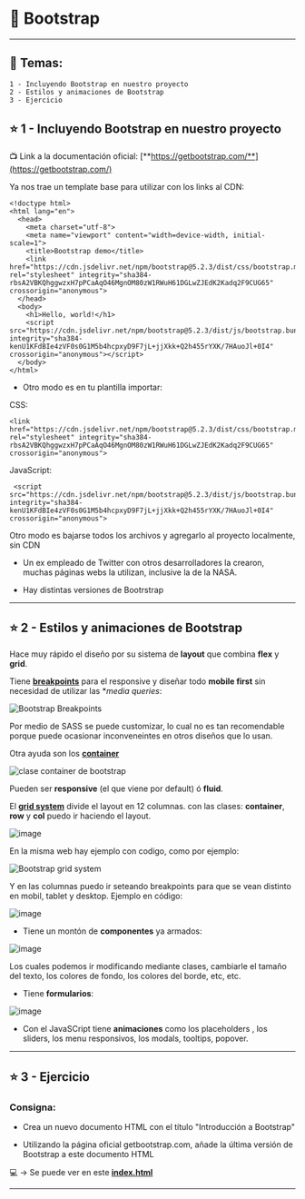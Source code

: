 # :star2:  Bootstrap

---

## :book: Temas:

```
1 - Incluyendo Bootstrap en nuestro proyecto
2 - Estilos y animaciones de Bootstrap
3 - Ejercicio
```

## :star: 1 - Incluyendo Bootstrap en nuestro proyecto

:tv: Link a la documentación oficial: [**https://getbootstrap.com/**](https://getbootstrap.com/)


Ya nos trae un template base para utilizar con los links al CDN:

```
<!doctype html>
<html lang="en">
  <head>
    <meta charset="utf-8">
    <meta name="viewport" content="width=device-width, initial-scale=1">
    <title>Bootstrap demo</title>
    <link href="https://cdn.jsdelivr.net/npm/bootstrap@5.2.3/dist/css/bootstrap.min.css" rel="stylesheet" integrity="sha384-rbsA2VBKQhggwzxH7pPCaAqO46MgnOM80zW1RWuH61DGLwZJEdK2Kadq2F9CUG65" crossorigin="anonymous">
  </head>
  <body>
    <h1>Hello, world!</h1>
    <script src="https://cdn.jsdelivr.net/npm/bootstrap@5.2.3/dist/js/bootstrap.bundle.min.js" integrity="sha384-kenU1KFdBIe4zVF0s0G1M5b4hcpxyD9F7jL+jjXkk+Q2h455rYXK/7HAuoJl+0I4" crossorigin="anonymous"></script>
  </body>
</html>
```

- Otro modo es en tu plantilla importar:

CSS:
```
<link href="https://cdn.jsdelivr.net/npm/bootstrap@5.2.3/dist/css/bootstrap.min.css" rel="stylesheet" integrity="sha384-rbsA2VBKQhggwzxH7pPCaAqO46MgnOM80zW1RWuH61DGLwZJEdK2Kadq2F9CUG65" crossorigin="anonymous">
```

JavaScript:
```
 <script src="https://cdn.jsdelivr.net/npm/bootstrap@5.2.3/dist/js/bootstrap.bundle.min.js" integrity="sha384-kenU1KFdBIe4zVF0s0G1M5b4hcpxyD9F7jL+jjXkk+Q2h455rYXK/7HAuoJl+0I4" crossorigin="anonymous">
 ```

Otro modo es  bajarse todos los archivos y agregarlo al proyecto localmente, sin CDN

- Un ex empleado de Twitter con otros desarrolladores la crearon, muchas páginas webs la utilizan, inclusive la de la NASA.

- Hay distintas versiones de Bootrstrap


---

## :star: 2 - Estilos y animaciones de Bootstrap

Hace muy rápido el diseño por su sistema de **layout** que combina **flex** y **grid**.

Tiene [**breakpoints**](https://getbootstrap.com/docs/5.2/layout/breakpoints/#available-breakpoints) para el responsive y diseñar todo **mobile first** sin necesidad de utilizar las **media queries*:

![Bootstrap Breakpoints](https://user-images.githubusercontent.com/72580574/206275066-f8c00644-6341-4981-9211-af725a9bde2f.png)

Por medio de SASS se puede customizar, lo cual no es tan recomendable porque puede ocasionar inconveneintes en otros diseños que lo usan.

Otra ayuda son los [**container**](https://getbootstrap.com/docs/5.2/layout/containers/#default-container)

![clase container de bootstrap](https://user-images.githubusercontent.com/72580574/206275719-ac6b0ccd-e076-4008-a596-184bbc709acc.png)

Pueden ser **responsive** (el que viene por default) ó **fluid**.


El [**grid system**](https://getbootstrap.com/docs/5.2/layout/grid/#example) divide el layout en 12 columnas. con las clases: **container**, **row** y **col** puedo ir haciendo el layout.

![image](https://user-images.githubusercontent.com/72580574/206276643-e5205bbd-6aca-4ad9-94e8-447f48d9ad91.png)


En la misma web hay ejemplo con codigo, como por ejemplo:

![Bootstrap grid system](https://user-images.githubusercontent.com/72580574/206276484-33f5980d-f2d2-457b-92a7-14ea0e0e2780.png)

Y en las columnas puedo ir seteando breakpoints para que se vean distinto en mobil, tablet y desktop. Ejemplo en código:

![image](https://user-images.githubusercontent.com/72580574/206277108-da57dec0-e692-4f78-84f5-8574b1f534bb.png)

- Tiene un montón de **componentes** ya armados:

![image](https://user-images.githubusercontent.com/72580574/206277305-a1589dce-9420-4c26-9b81-199c61451651.png)

Los cuales podemos ir modificando mediante clases, cambiarle el tamaño del texto, los colores de fondo, los colores del borde, etc, etc.

- Tiene **formularios**:

![image](https://user-images.githubusercontent.com/72580574/206277585-93eae1da-bcc8-4cd8-99a3-4915954dd83c.png)

- Con el JavaSCript tiene **animaciones** como los placeholders , los sliders, los menu responsivos, los modals, tooltips, popover.


---

##  :star: 3 - Ejercicio

### Consigna:

- Crea un nuevo documento HTML con el título "Introducción a Bootstrap"

- Utilizando la página oficial getbootstrap.com, añade la última versión de Bootstrap a este documento HTML

:computer: -> Se puede ver en este [**index.html**](https://github.com/eugenia1984/open_bootcamp/blob/main/02_html_css/08_bootstrap/index.html)

---
